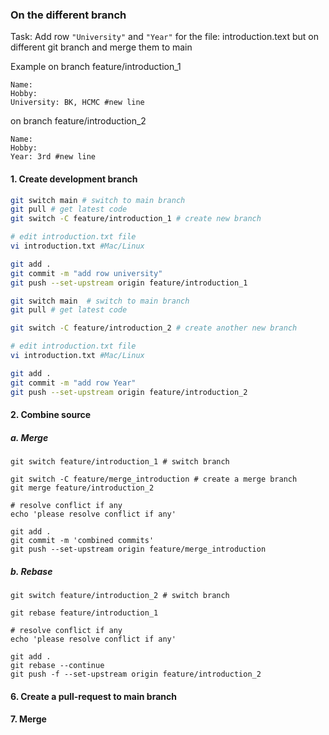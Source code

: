 ### On the different branch

Task:
Add row `"University"` and `"Year"` for the file: introduction.text but on different git branch and merge them to main

Example
on branch feature/introduction_1

```shell
Name:
Hobby:
University: BK, HCMC #new line
```

on branch feature/introduction_2

```shell
Name:
Hobby:
Year: 3rd #new line
```

#### 1. Create development branch

```sh
git switch main # switch to main branch
git pull # get latest code
git switch -C feature/introduction_1 # create new branch

# edit introduction.txt file
vi introduction.txt #Mac/Linux

git add .
git commit -m "add row university"
git push --set-upstream origin feature/introduction_1
```

```sh
git switch main  # switch to main branch
git pull # get latest code

git switch -C feature/introduction_2 # create another new branch

# edit introduction.txt file
vi introduction.txt #Mac/Linux

git add .
git commit -m "add row Year"
git push --set-upstream origin feature/introduction_2
```

#### 2. Combine source

##### a. Merge

```shell
git switch feature/introduction_1 # switch branch

git switch -C feature/merge_introduction # create a merge branch
git merge feature/introduction_2

# resolve conflict if any
echo 'please resolve conflict if any'

git add .
git commit -m 'combined commits'
git push --set-upstream origin feature/merge_introduction
```

##### b. Rebase

```shell
git switch feature/introduction_2 # switch branch

git rebase feature/introduction_1

# resolve conflict if any
echo 'please resolve conflict if any'

git add .
git rebase --continue
git push -f --set-upstream origin feature/introduction_2
```

#### 6. Create a pull-request to main branch

#### 7. Merge
